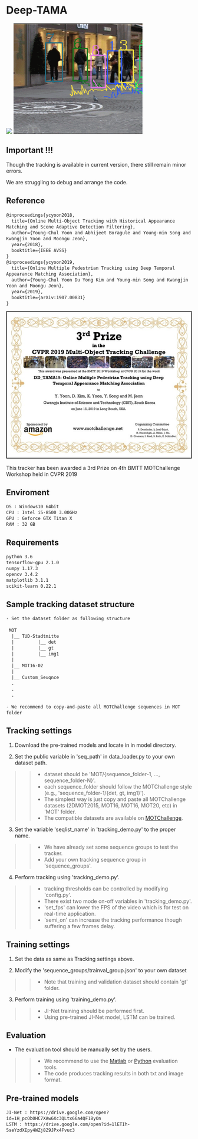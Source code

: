 # Deep-TAMA

<p float="left">
  <img src="/images/PETS_results.gif" height="300"> 
  <img src="/images/Stadtmitte_results.gif" height="300">
</p>

## Important !!!

Though the tracking is available in current version, there still remain minor errors.

We are struggling to debug and arrange the code.


## Reference

```
@inproceedings{ycyoon2018,
  title={Online Multi-Object Tracking with Historical Appearance Matching and Scene Adaptive Detection Filtering},
  author={Young-Chul Yoon and Abhijeet Boragule and Young-min Song and Kwangjin Yoon and Moongu Jeon},
  year={2018},
  booktitle={IEEE AVSS}
}
@inproceedings{ycyoon2019,
  title={Online Multiple Pedestrian Tracking using Deep Temporal Appearance Matching Association},
  author={Young-Chul Yoon Du Yong Kim and Young-min Song and Kwangjin Yoon and Moongu Jeon},
  year={2019},
  booktitle={arXiv:1907.00831}
}
```

<img src="/images/cvpr_award.jpg" height="400">

This tracker has been awarded a 3rd Prize on 4th BMTT MOTChallenge Workshop held in CVPR 2019

## Enviroment
    OS : Windows10 64bit
    CPU : Intel i5-8500 3.00GHz
    GPU : Geforce GTX Titan X
    RAM : 32 GB

## Requirements
    python 3.6
    tensorflow-gpu 2.1.0
    numpy 1.17.3
    opencv 3.4.2
    matplotlib 3.1.1
    scikit-learn 0.22.1
    
## Sample tracking dataset structure
    - Set the dataset folder as following structure
     
     MOT
      |__ TUD-Stadtmitte
      |         |__ det
      |         |__ gt
      |         |__ img1
      |
      |__ MOT16-02
      |
      |__ Custom_Seuqnce
      .
      .
      .
      
    - We recommend to copy-and-paste all MOTChallenge sequences in MOT folder
      
## Tracking settings
1. Download the pre-trained models and locate in in model directory.

2. Set the public variable in 'seq_path' in data_loader.py to your own dataset path.
>> - dataset should be 'MOT/{sequence_folder-1, ..., sequence_folder-N}'.
>> - each sequence_folder should follow the MOTChallenge style (e.g., 'sequence_folder-1/{det, gt, img1}').
>> - The simplest way is just copy and paste all MOTChallenge datasets (2DMOT2015, MOT16, MOT16, MOT20, etc) in 'MOT' folder.
>> - The compatible datasets are available on [MOTChallenge](https://motchallenge.net/).

3. Set the variable 'seqlist_name' in 'tracking_demo.py' to the proper name.
>> - We have already set some sequence groups to test the tracker.
>> - Add your own tracking sequence group in 'sequence_groups'.

4. Perform tracking using 'tracking_demo.py'.
>> - tracking thresholds can be controlled by modifying 'config.py'.
>> - There exist two mode on-off variables in 'tracking_demo.py'.
>> - 'set_fps' can lower the FPS of the video which is for test on real-time application.
>> - 'semi_on' can increase the tracking performance though suffering a few frames delay.

## Training settings
1. Set the data as same as Tracking settings above.

2. Modify the 'sequence_groups/trainval_group.json' to your own dataset
>> - Note that training and validation dataset should contain 'gt' folder.

3. Perform training using 'training_demo.py'.
>> - JI-Net training should be performed first.
>> - Using pre-trained JI-Net model, LSTM can be trained.

## Evaluation
- The evaluation tool should be manually set by the users.
>> - We recommend to use the [Matlab](https://bitbucket.org/amilan/motchallenge-devkit/src/default/) or [Python](https://github.com/cheind/py-motmetrics) evaluation tools.
>> - The code produces tracking results in both txt and image format.

## Pre-trained models
    JI-Net : https://drive.google.com/open?id=1H_pcOb0HC7XAw6Xc3QLtx66a4QF1ByOn
    LSTM : https://drive.google.com/open?id=1lETIh-5seYzdXEpy4WZj8Z9JPx4Fvuc3
